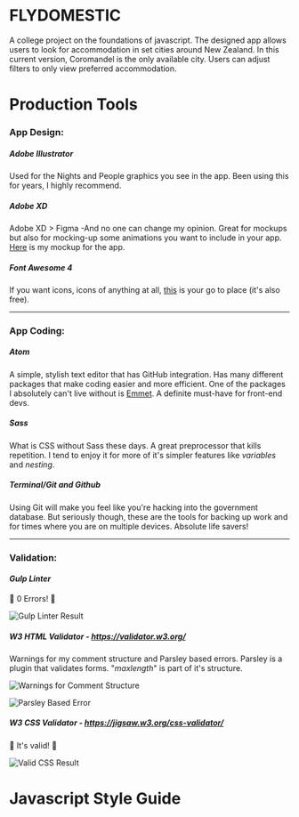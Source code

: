 # FLYDOMESTIC
A college project on the foundations of javascript. The designed app allows users to look for accommodation in set cities around New Zealand. In this current version, Coromandel is the only available city. Users can adjust filters to only view preferred accommodation.

# Production Tools


### App Design:
#####  *Adobe Illustrator*
  Used for the Nights and People graphics you see in the app. Been using this for years, I highly recommend.
##### *Adobe XD*
  Adobe XD > Figma -And no one can change my opinion. Great for mockups but also for mocking-up some animations you want to include in your app. [Here](https://xd.adobe.com/view/e9b18142-1228-4337-97f9-161e14669c18-bce2/?fullscreen&hints=off) is my mockup for the app.
##### *Font Awesome 4*
  If you want icons, icons of anything at all, [this](https://fontawesome.com/v4.7/) is your go to place (it's also free).

---

### App Coding:
##### *Atom*
A simple, stylish text editor that has GitHub integration. Has many different packages that make coding easier and more efficient. One of the packages I absolutely can't live without is [Emmet](https://atom.io/packages/emmet). A definite must-have for front-end devs.
##### *Sass*
What is CSS without Sass these days. A great preprocessor that kills repetition. I tend to enjoy it for more of it's simpler features like *variables* and *nesting*.
##### *Terminal/Git and Github*
Using Git will make you feel like you're hacking into the government database. But seriously though, these are the tools for backing up work and for times where you are on multiple devices. Absolute life savers!

---

### Validation:
#### *Gulp Linter*
:tada: 0 Errors! :tada:


![Gulp Linter Result](https://github.com/rraneighh/flydomestic-summative-two/blob/main/readme-imgs/gulpLinterValid.png)


##### *W3 HTML Validator - https://validator.w3.org/*
Warnings for my comment structure and Parsley based errors. Parsley is a plugin that validates forms. "*maxlength*" is part of it's structure.

![Warnings for Comment Structure](https://github.com/rraneighh/flydomestic-summative-two/blob/main/readme-imgs/warningsForComments.png)


![Parsley Based Error](https://github.com/rraneighh/flydomestic-summative-two/blob/main/readme-imgs/parsleyBasedError.png )

##### *W3 CSS Validator - https://jigsaw.w3.org/css-validator/*
:tada: It's valid! :tada:


![Valid CSS Result](https://github.com/rraneighh/flydomestic-summative-two/blob/main/readme-imgs/cssValid.png)

# Javascript Style Guide
